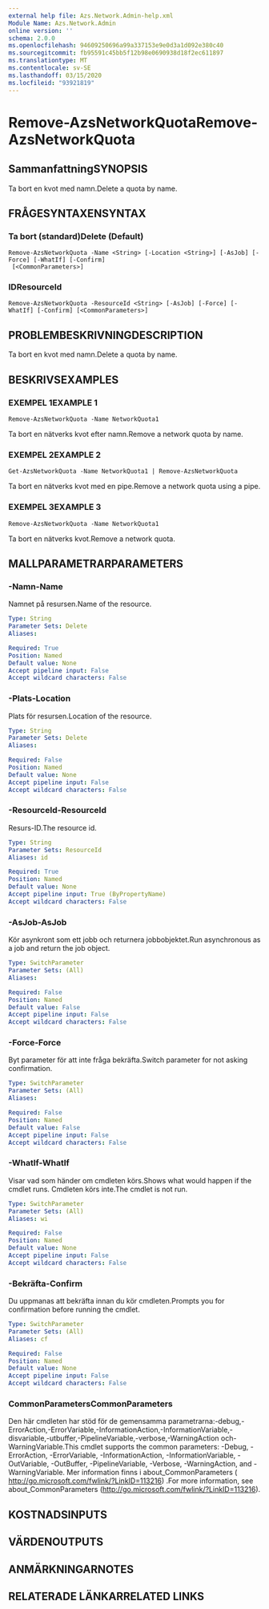 ```yaml
---
external help file: Azs.Network.Admin-help.xml
Module Name: Azs.Network.Admin
online version: ''
schema: 2.0.0
ms.openlocfilehash: 94609250696a99a337153e9e0d3a1d092e380c40
ms.sourcegitcommit: fb95591c45bb5f12b98e0690938d18f2ec611897
ms.translationtype: MT
ms.contentlocale: sv-SE
ms.lasthandoff: 03/15/2020
ms.locfileid: "93921819"
---
```

# <span data-ttu-id="502ae-101">Remove-AzsNetworkQuota</span><span class="sxs-lookup"><span data-stu-id="502ae-101">Remove-AzsNetworkQuota</span></span>

## <span data-ttu-id="502ae-102">Sammanfattning</span><span class="sxs-lookup"><span data-stu-id="502ae-102">SYNOPSIS</span></span>
<span data-ttu-id="502ae-103">Ta bort en kvot med namn.</span><span class="sxs-lookup"><span data-stu-id="502ae-103">Delete a quota by name.</span></span>

## <span data-ttu-id="502ae-104">FRÅGESYNTAXEN</span><span class="sxs-lookup"><span data-stu-id="502ae-104">SYNTAX</span></span>

### <span data-ttu-id="502ae-105">Ta bort (standard)</span><span class="sxs-lookup"><span data-stu-id="502ae-105">Delete (Default)</span></span>
```
Remove-AzsNetworkQuota -Name <String> [-Location <String>] [-AsJob] [-Force] [-WhatIf] [-Confirm]
 [<CommonParameters>]
```

### <span data-ttu-id="502ae-106">ID</span><span class="sxs-lookup"><span data-stu-id="502ae-106">ResourceId</span></span>
```
Remove-AzsNetworkQuota -ResourceId <String> [-AsJob] [-Force] [-WhatIf] [-Confirm] [<CommonParameters>]
```

## <span data-ttu-id="502ae-107">PROBLEMBESKRIVNING</span><span class="sxs-lookup"><span data-stu-id="502ae-107">DESCRIPTION</span></span>
<span data-ttu-id="502ae-108">Ta bort en kvot med namn.</span><span class="sxs-lookup"><span data-stu-id="502ae-108">Delete a quota by name.</span></span>

## <span data-ttu-id="502ae-109">BESKRIVS</span><span class="sxs-lookup"><span data-stu-id="502ae-109">EXAMPLES</span></span>

### <span data-ttu-id="502ae-110">EXEMPEL 1</span><span class="sxs-lookup"><span data-stu-id="502ae-110">EXAMPLE 1</span></span>
```
Remove-AzsNetworkQuota -Name NetworkQuota1
```

<span data-ttu-id="502ae-111">Ta bort en nätverks kvot efter namn.</span><span class="sxs-lookup"><span data-stu-id="502ae-111">Remove a network quota by name.</span></span>

### <span data-ttu-id="502ae-112">EXEMPEL 2</span><span class="sxs-lookup"><span data-stu-id="502ae-112">EXAMPLE 2</span></span>
```
Get-AzsNetworkQuota -Name NetworkQuota1 | Remove-AzsNetworkQuota
```

<span data-ttu-id="502ae-113">Ta bort en nätverks kvot med en pipe.</span><span class="sxs-lookup"><span data-stu-id="502ae-113">Remove a network quota using a pipe.</span></span>

### <span data-ttu-id="502ae-114">EXEMPEL 3</span><span class="sxs-lookup"><span data-stu-id="502ae-114">EXAMPLE 3</span></span>
```
Remove-AzsNetworkQuota -Name NetworkQuota1
```

<span data-ttu-id="502ae-115">Ta bort en nätverks kvot.</span><span class="sxs-lookup"><span data-stu-id="502ae-115">Remove a network quota.</span></span>

## <span data-ttu-id="502ae-116">MALLPARAMETRAR</span><span class="sxs-lookup"><span data-stu-id="502ae-116">PARAMETERS</span></span>

### <span data-ttu-id="502ae-117">-Namn</span><span class="sxs-lookup"><span data-stu-id="502ae-117">-Name</span></span>
<span data-ttu-id="502ae-118">Namnet på resursen.</span><span class="sxs-lookup"><span data-stu-id="502ae-118">Name of the resource.</span></span>

```yaml
Type: String
Parameter Sets: Delete
Aliases:

Required: True
Position: Named
Default value: None
Accept pipeline input: False
Accept wildcard characters: False
```

### <span data-ttu-id="502ae-119">-Plats</span><span class="sxs-lookup"><span data-stu-id="502ae-119">-Location</span></span>
<span data-ttu-id="502ae-120">Plats för resursen.</span><span class="sxs-lookup"><span data-stu-id="502ae-120">Location of the resource.</span></span>

```yaml
Type: String
Parameter Sets: Delete
Aliases:

Required: False
Position: Named
Default value: None
Accept pipeline input: False
Accept wildcard characters: False
```

### <span data-ttu-id="502ae-121">-ResourceId</span><span class="sxs-lookup"><span data-stu-id="502ae-121">-ResourceId</span></span>
<span data-ttu-id="502ae-122">Resurs-ID.</span><span class="sxs-lookup"><span data-stu-id="502ae-122">The resource id.</span></span>

```yaml
Type: String
Parameter Sets: ResourceId
Aliases: id

Required: True
Position: Named
Default value: None
Accept pipeline input: True (ByPropertyName)
Accept wildcard characters: False
```

### <span data-ttu-id="502ae-123">-AsJob</span><span class="sxs-lookup"><span data-stu-id="502ae-123">-AsJob</span></span>
<span data-ttu-id="502ae-124">Kör asynkront som ett jobb och returnera jobbobjektet.</span><span class="sxs-lookup"><span data-stu-id="502ae-124">Run asynchronous as a job and return the job object.</span></span>


```yaml
Type: SwitchParameter
Parameter Sets: (All)
Aliases:

Required: False
Position: Named
Default value: False
Accept pipeline input: False
Accept wildcard characters: False
```

### <span data-ttu-id="502ae-125">-Force</span><span class="sxs-lookup"><span data-stu-id="502ae-125">-Force</span></span>
<span data-ttu-id="502ae-126">Byt parameter för att inte fråga bekräfta.</span><span class="sxs-lookup"><span data-stu-id="502ae-126">Switch parameter for not asking confirmation.</span></span>

```yaml
Type: SwitchParameter
Parameter Sets: (All)
Aliases:

Required: False
Position: Named
Default value: False
Accept pipeline input: False
Accept wildcard characters: False
```

### <span data-ttu-id="502ae-127">-WhatIf</span><span class="sxs-lookup"><span data-stu-id="502ae-127">-WhatIf</span></span>
<span data-ttu-id="502ae-128">Visar vad som händer om cmdleten körs.</span><span class="sxs-lookup"><span data-stu-id="502ae-128">Shows what would happen if the cmdlet runs.</span></span>
<span data-ttu-id="502ae-129">Cmdleten körs inte.</span><span class="sxs-lookup"><span data-stu-id="502ae-129">The cmdlet is not run.</span></span>

```yaml
Type: SwitchParameter
Parameter Sets: (All)
Aliases: wi

Required: False
Position: Named
Default value: None
Accept pipeline input: False
Accept wildcard characters: False
```

### <span data-ttu-id="502ae-130">-Bekräfta</span><span class="sxs-lookup"><span data-stu-id="502ae-130">-Confirm</span></span>
<span data-ttu-id="502ae-131">Du uppmanas att bekräfta innan du kör cmdleten.</span><span class="sxs-lookup"><span data-stu-id="502ae-131">Prompts you for confirmation before running the cmdlet.</span></span>

```yaml
Type: SwitchParameter
Parameter Sets: (All)
Aliases: cf

Required: False
Position: Named
Default value: None
Accept pipeline input: False
Accept wildcard characters: False
```

### <span data-ttu-id="502ae-132">CommonParameters</span><span class="sxs-lookup"><span data-stu-id="502ae-132">CommonParameters</span></span>
<span data-ttu-id="502ae-133">Den här cmdleten har stöd för de gemensamma parametrarna:-debug,-ErrorAction,-ErrorVariable,-InformationAction,-InformationVariable,-disvariable,-utbuffer,-PipelineVariable,-verbose,-WarningAction och-WarningVariable.</span><span class="sxs-lookup"><span data-stu-id="502ae-133">This cmdlet supports the common parameters: -Debug, -ErrorAction, -ErrorVariable, -InformationAction, -InformationVariable, -OutVariable, -OutBuffer, -PipelineVariable, -Verbose, -WarningAction, and -WarningVariable.</span></span> <span data-ttu-id="502ae-134">Mer information finns i about_CommonParameters ( http://go.microsoft.com/fwlink/?LinkID=113216) .</span><span class="sxs-lookup"><span data-stu-id="502ae-134">For more information, see about_CommonParameters (http://go.microsoft.com/fwlink/?LinkID=113216).</span></span>

## <span data-ttu-id="502ae-135">KOSTNADS</span><span class="sxs-lookup"><span data-stu-id="502ae-135">INPUTS</span></span>

## <span data-ttu-id="502ae-136">VÄRDEN</span><span class="sxs-lookup"><span data-stu-id="502ae-136">OUTPUTS</span></span>

## <span data-ttu-id="502ae-137">ANMÄRKNINGAR</span><span class="sxs-lookup"><span data-stu-id="502ae-137">NOTES</span></span>

## <span data-ttu-id="502ae-138">RELATERADE LÄNKAR</span><span class="sxs-lookup"><span data-stu-id="502ae-138">RELATED LINKS</span></span>
